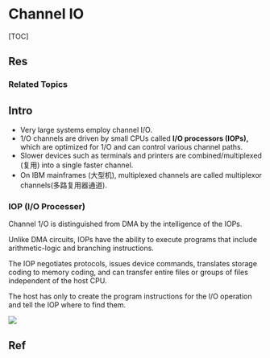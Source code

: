 # Channel IO

[TOC]



## Res
### Related Topics



## Intro
- ﻿﻿Very large systems employ channel I/O.
- ﻿﻿1/O channels are driven by small CPUs called **I/O processors (IOPs),** which are optimized for 1/O and can control various channel paths.
- ﻿﻿Slower devices such as terminals and printers are combined/multiplexed (复用) into a single faster channel.
- ﻿﻿On IBM mainframes (大型机), multiplexed channels are called multiplexor channels(多路复用器通道).


### IOP (I/O Processer)
Channel 1/O is distinguished from DMA by the intelligence of the IOPs.

Unlike DMA circuits, IOPs have the ability to execute programs that include arithmetic-logic and branching instructions.

The IOP negotiates protocols, issues device commands, translates storage coding to memory coding, and can transfer entire files or groups of files independent of the host CPU.

The host has only to create the program instructions for the l/O operation and tell the IOP where to find them.


![](../../../../../../../../Assets/Pics/Screenshot%202023-06-24%20at%205.03.47%20PM.png)


## Ref

